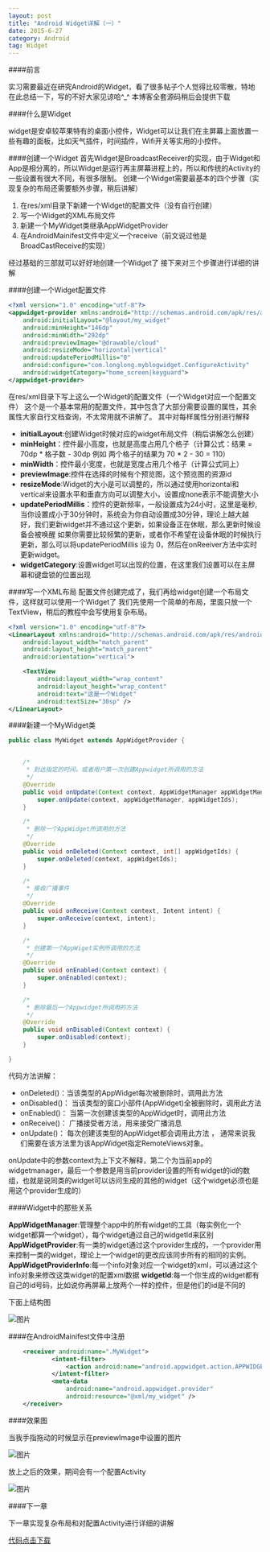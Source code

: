```yaml
---
layout: post
title: "Android Widget详解（一）"
date: 2015-6-27
category: Android
tag: Widget
---
```


####前言

实习需要最近在研究Android的Widget，看了很多帖子个人觉得比较零散，特地在此总结一下，写的不好大家见谅哈^_^
本博客全套源码稍后会提供下载

####什么是Widget

widget是安卓较苹果特有的桌面小控件，Widget可以让我们在主屏幕上面放置一些有趣的面板，比如天气插件，时间插件，Wifi开关等实用的小控件。

####创建一个Widget
首先Widget是BroadcastReceiver的实现，由于Widget和App是相分离的，所以Widget是运行再主屏幕进程上的，所以和传统的Activity的一些设置有很大不同，有很多限制。
创建一个Widget需要最基本的四个步骤（实现复杂的布局还需要额外步骤，稍后讲解）

1. 在res/xml目录下新建一个Widget的配置文件（没有自行创建）
2. 写一个Widget的XML布局文件
3. 新建一个MyWidget类继承AppWidgetProvider
4. 在AndroidMainifest文件中定义一个receive（前文说过他是BroadCastReceive的实现）

经过基础的三部就可以好好地创建一个Widget了
接下来对三个步骤进行详细的讲解

####创建一个Widget配置文件

```xml
<?xml version="1.0" encoding="utf-8"?>
<appwidget-provider xmlns:android="http://schemas.android.com/apk/res/android"
    android:initialLayout="@layout/my_widget"
    android:minHeight="146dp"
    android:minWidth="292dp"
    android:previewImage="@drawable/cloud"
    android:resizeMode="horizontal|vertical"
    android:updatePeriodMillis="0"
    android:configure="com.longlong.myblogwidget.ConfigureActivity"
    android:widgetCategory="home_screen|keyguard">
</appwidget-provider>
```
在res/xml目录下写上这么一个Widget的配置文件（一个Widget对应一个配置文件）
这个是一个基本常用的配置文件，其中包含了大部分需要设置的属性，其余属性大家自行文档查询，不太常用就不讲解了。
其中对每样属性分别进行解释
- **initialLayout**:创建Widget时候对应的widget布局文件（稍后讲解怎么创建）
- **minHeight**：控件最小高度，也就是高度占用几个格子（计算公式：结果 = 70dp * 格子数 - 30dp 例如 两个格子的结果为 70 * 2 - 30 = 110）
- **minWidth**：控件最小宽度，也就是宽度占用几个格子（计算公式同上）
- **previewImage**:控件在选择的时候有个预览图，这个预览图的资源id
- **resizeMode**:Widget的大小是可以调整的，所以通过使用horizontal和vertical来设置水平和垂直方向可以调整大小，设置成none表示不能调整大小
- **updatePeriodMillis**：控件的更新频率，一般设置成为24小时，这里是毫秒,当你设置成小于30分钟时，系统会为你自动设置成30分钟，理论上越大越好，我们更新widget并不通过这个更新，如果设备正在休眠，那么更新时候设备会被唤醒
如果你需要比较频繁的更新，或者你不希望在设备休眠的时候执行更新，那么可以将updatePeriodMillis 设为 0，然后在onReeiver方法中实时更新widget。
- **widgetCategory**:设置widget可以出现的位置，在这里我们设置可以在主屏幕和键盘锁的位置出现

####写一个XML布局
配置文件创建完成了，我们再给widget创建一个布局文件，这样就可以使用一个Widget了
我们先使用一个简单的布局，里面只放一个TextView，稍后的教程中会写使用复杂布局。

```xml
<?xml version="1.0" encoding="utf-8"?>
<LinearLayout xmlns:android="http://schemas.android.com/apk/res/android"
    android:layout_width="match_parent"
    android:layout_height="match_parent"
    android:orientation="vertical">

    <TextView
        android:layout_width="wrap_content"
        android:layout_height="wrap_content"
        android:text="这是一个Widget"
        android:textSize="30sp" />
</LinearLayout>
```

####新建一个MyWidget类

```java
public class MyWidget extends AppWidgetProvider {


    /*
     * 到达指定的时间，或者用户第一次创建Appwidget所调用的方法
     */
    @Override
    public void onUpdate(Context context, AppWidgetManager appWidgetManager, int[] appWidgetIds) {
        super.onUpdate(context, appWidgetManager, appWidgetIds);
    }

    /*
     * 删除一个AppWidget所调用的方法
     */
    @Override
    public void onDeleted(Context context, int[] appWidgetIds) {
        super.onDeleted(context, appWidgetIds);
    }

    /*
     * 接收广播事件
     */
    @Override
    public void onReceive(Context context, Intent intent) {
        super.onReceive(context, intent);
    }

    /*
     * 创建第一个AppWiget实例所调用的方法
     */
    @Override
    public void onEnabled(Context context) {
        super.onEnabled(context);
    }

    /*
     * 删除最后一个Appwidget所调用的方法
     */
    @Override
    public void onDisabled(Context context) {
        super.onDisabled(context);
    }

}
```

代码方法讲解：

- onDeleted()：当该类型的AppWidget每次被删除时，调用此方法
- onDisabled()： 当该类型的窗口小部件(AppWidget)全被删除时，调用此方法
- onEnabled()： 当第一次创建该类型的AppWidget时，调用此方法
- onReceive()： 广播接受者方法，用来接受广播消息
- onUpdate()： 每次创建该类型的AppWidget都会调用此方法 ， 通常来说我们需要在该方法里为该AppWidget指定RemoteViews对象。

onUpdate中的参数context为上下文不解释，第二个为当前app的widgetmanager，最后一个参数是用当前provider设置的所有widget的id的数组，也就是说同类的widget可以访问生成的其他的widget（这个widget必须也是用这个provider生成的）

####Widget中的那些关系

**AppWidgetManager**:管理整个app中的所有widget的工具（每实例化一个widget都算一个widget），每个widget通过自己的widgetId来区别
**AppWidgetProvider**:有一类的widget通过这个provider生成的，一个provider用来控制一类的widget，理论上一个widget的更改应该同步所有的相同的实例。
**AppWidgetProviderInfo**:每一个info对象对应一个widget的xml，可以通过这个info对象来修改这类widget的配置xml数据
**widgetId**:每一个你生成的widget都有自己的id号码，比如说你再屏幕上放两个一样的控件，但是他们的id是不同的

下面上结构图

![图片](/img/2015-6-27/jiegou.png)

####在AndroidMainifest文件中注册

```xml
    <receiver android:name=".MyWidget">
            <intent-filter>
                <action android:name="android.appwidget.action.APPWIDGET_UPDATE" />
            </intent-filter>
            <meta-data
                android:name="android.appwidget.provider"
                android:resource="@xml/my_widget" />
    </receiver>
```

####效果图

当我手指拖动的时候显示在previewImage中设置的图片

![图片](/img/2015-6-27/xiaoguo1.png)

放上之后的效果，期间会有一个配置Activity

![图片](/img/2015-6-27/xiaoguo2.png)

####下一章

下一章实现复杂布局和对配置Activity进行详细的讲解

[代码点击下载](https://github.com/smallSohoSolo/smallSohoSolo.github.io/blob/master/code/MyBlogWidget_One.zip?raw=true)